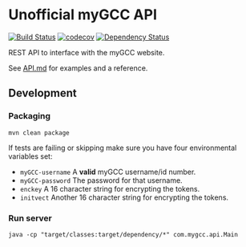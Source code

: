 # Unofficial myGCC API

[![Build Status](https://travis-ci.com/davidcorbin/mygcc-api.svg?token=dxqddm4qxdWvzPBrhpv6&branch=master)](https://travis-ci.com/davidcorbin/mygcc-api)
[![codecov](https://img.shields.io/codecov/c/token/RfmKWkcmPF/github/davidcorbin/mygcc-api.svg)](https://codecov.io/gh/davidcorbin/mygcc-api)
[![Dependency Status](https://www.versioneye.com/user/projects/59f299a215f0d70039a4a8cf/badge.svg?style=flat)](https://www.versioneye.com/user/projects/59f299a215f0d70039a4a8cf)

REST API to interface with the myGCC website.

See [API.md](API.md) for examples and a reference.

## Development

### Packaging
```mvn clean package```

If tests are failing or skipping make sure you have four environmental variables set:
- `myGCC-username` A **valid** myGCC username/id number.
- `myGCC-password` The password for that username.
- `enckey` A 16 character string for encrypting the tokens.
- `initvect` Another 16 character string for encrypting the tokens.

### Run server
```java -cp "target/classes:target/dependency/*" com.mygcc.api.Main```
